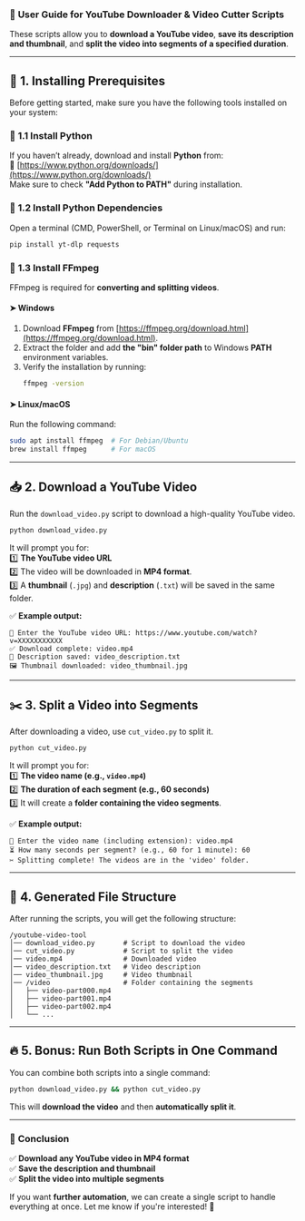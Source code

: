 ### 🚀 **User Guide for YouTube Downloader & Video Cutter Scripts**  

These scripts allow you to **download a YouTube video**, **save its description and thumbnail**, and **split the video into segments of a specified duration**.  

---

## 📌 **1. Installing Prerequisites**  
Before getting started, make sure you have the following tools installed on your system:  

### 🔧 **1.1 Install Python**  
If you haven’t already, download and install **Python** from:  
🔗 [https://www.python.org/downloads/](https://www.python.org/downloads/)  
Make sure to check **"Add Python to PATH"** during installation.  

### 🔧 **1.2 Install Python Dependencies**  
Open a terminal (CMD, PowerShell, or Terminal on Linux/macOS) and run:  
```bash
pip install yt-dlp requests
```

### 🔧 **1.3 Install FFmpeg**  
FFmpeg is required for **converting and splitting videos**.  

#### ➤ **Windows**  
1. Download **FFmpeg** from [https://ffmpeg.org/download.html](https://ffmpeg.org/download.html).  
2. Extract the folder and add **the "bin" folder path** to Windows **PATH** environment variables.  
3. Verify the installation by running:  
   ```bash
   ffmpeg -version
   ```

#### ➤ **Linux/macOS**  
Run the following command:  
```bash
sudo apt install ffmpeg  # For Debian/Ubuntu
brew install ffmpeg      # For macOS
```

---

## 📥 **2. Download a YouTube Video**  
Run the `download_video.py` script to download a high-quality YouTube video.  

```bash
python download_video.py
```
It will prompt you for:  
1️⃣ **The YouTube video URL**  
2️⃣ The video will be downloaded in **MP4 format**.  
3️⃣ A **thumbnail** (`.jpg`) and **description** (`.txt`) will be saved in the same folder.  

✅ **Example output:**  
```
🔗 Enter the YouTube video URL: https://www.youtube.com/watch?v=XXXXXXXXXXX
✅ Download complete: video.mp4
📜 Description saved: video_description.txt
🖼️ Thumbnail downloaded: video_thumbnail.jpg
```

---

## ✂️ **3. Split a Video into Segments**  
After downloading a video, use `cut_video.py` to split it.  

```bash
python cut_video.py
```
It will prompt you for:  
1️⃣ **The video name (e.g., `video.mp4`)**  
2️⃣ **The duration of each segment (e.g., 60 seconds)**  
3️⃣ It will create a **folder containing the video segments**.  

✅ **Example output:**  
```
📂 Enter the video name (including extension): video.mp4
⏳ How many seconds per segment? (e.g., 60 for 1 minute): 60
✂️ Splitting complete! The videos are in the 'video' folder.
```

---

## 📂 **4. Generated File Structure**  
After running the scripts, you will get the following structure:  

```
/youtube-video-tool
│── download_video.py       # Script to download the video
│── cut_video.py            # Script to split the video
│── video.mp4               # Downloaded video
│── video_description.txt   # Video description
│── video_thumbnail.jpg     # Video thumbnail
│── /video                  # Folder containing the segments
│   ├── video-part000.mp4
│   ├── video-part001.mp4
│   ├── video-part002.mp4
│   └── ...
```

---

## 🔥 **5. Bonus: Run Both Scripts in One Command**  
You can combine both scripts into a single command:  
```bash
python download_video.py && python cut_video.py
```
This will **download the video** and then **automatically split it**.

---

### 🎯 **Conclusion**  
✅ **Download any YouTube video in MP4 format**  
✅ **Save the description and thumbnail**  
✅ **Split the video into multiple segments**  

If you want **further automation**, we can create a single script to handle everything at once. Let me know if you're interested! 🚀
